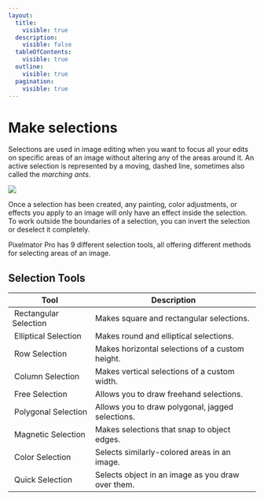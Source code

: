 ```yaml
---
layout:
  title:
    visible: true
  description:
    visible: false
  tableOfContents:
    visible: true
  outline:
    visible: true
  pagination:
    visible: true
---
```


# Make selections

Selections are used in image editing when you want to focus all your edits on specific areas of an image without altering any of the areas around it. An active selection is represented by a moving, dashed line, sometimes also called the _marching ants_.&#x20;

![](https://help.pixelmator.com/pixelmator-pro/3.5/assets/English/1591793537000.jpeg)

Once a selection has been created, any painting, color adjustments, or effects you apply to an image will only have an effect inside the selection. To work outside the boundaries of a selection, you can invert the selection or deselect it completely.

Pixelmator Pro has 9 different selection tools, all offering different methods for selecting areas of an image.

## Selection Tools

| Tool                                                                                                                                      | Description                                        |
| ----------------------------------------------------------------------------------------------------------------------------------------- | -------------------------------------------------- |
| <img src="https://help.pixelmator.com/pixelmator-pro/3.5/assets/English/1589550297000.png" alt="" data-size="line"> Rectangular Selection | Makes square and rectangular selections.           |
| <img src="https://help.pixelmator.com/pixelmator-pro/3.5/assets/English/1589550301000.png" alt="" data-size="line"> Elliptical Selection  | Makes round and elliptical selections.             |
| <img src="https://help.pixelmator.com/pixelmator-pro/3.5/assets/English/1589550306000.png" alt="" data-size="line"> Row Selection         | Makes horizontal selections of a custom height.    |
| <img src="https://help.pixelmator.com/pixelmator-pro/3.5/assets/English/1589550312000.png" alt="" data-size="line"> Column Selection      | Makes vertical selections of a custom width.       |
| <img src="https://help.pixelmator.com/pixelmator-pro/3.5/assets/English/1589550317000.png" alt="" data-size="line"> Free Selection        | Allows you to draw freehand selections.            |
| <img src="https://help.pixelmator.com/pixelmator-pro/3.5/assets/English/1589550322000.png" alt="" data-size="line"> Polygonal Selection   | Allows you to draw polygonal, jagged selections.   |
| <img src="https://help.pixelmator.com/pixelmator-pro/3.5/assets/English/1589550327000.png" alt="" data-size="line"> Magnetic Selection    | Makes selections that snap to object edges.        |
| <img src="https://help.pixelmator.com/pixelmator-pro/3.5/assets/English/1589550332000.png" alt="" data-size="line"> Color Selection       | Selects similarly-colored areas in an image.       |
| <img src="https://help.pixelmator.com/pixelmator-pro/3.5/assets/English/1589550337000.png" alt="" data-size="line"> Quick Selection       | Selects object in an image as you draw over them.  |
